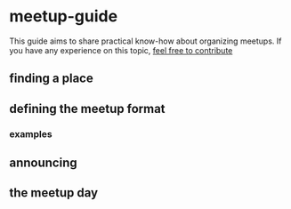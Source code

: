 # meetup-guide

This guide aims to share practical know-how about organizing meetups. If you have any experience on this topic, [feel free to contribute](https://github.com/gurusorocaba/meetup-guide#fork-destination-box)

## finding a place

## defining the meetup format

### examples

## announcing

## the meetup day

